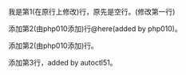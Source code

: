 我是第1(在原行上修改)行，原先是空行。(修改第一行)

添加第2(由php010添加)行@here(added by php010)。

添加第2(由php010添加)行。

添加第3行，added by  autoctl51。
